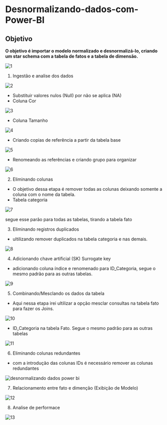 # Desnormalizando-dados-com-Power-BI

## Objetivo

**O objetivo é importar o modelo normalizado e desnormalizá-lo, criando um star schema com a tabela de fatos e a tabela de dimensão.**

![1](https://github.com/JulioMancini/Desnormalizando-dados-com-Power-BI/assets/145502330/d06760d8-ee02-454a-9556-0cfa04426ab3)

1. Ingestão e analise dos dados

![2](https://github.com/JulioMancini/Desnormalizando-dados-com-Power-BI/assets/145502330/672a24ba-03d3-4fb3-b71e-4a83fbc361e6)

* Substituir valores nulos (Null) por não se aplica (NA)
* Coluna Cor

![3](https://github.com/JulioMancini/Desnormalizando-dados-com-Power-BI/assets/145502330/9bcd02b6-4ab1-407a-bbb4-ac2109dd820d)

* Coluna Tamanho

![4](https://github.com/JulioMancini/Desnormalizando-dados-com-Power-BI/assets/145502330/f1d00eda-3095-4661-9dba-ab5d1f410a86)

* Criando copias de referência a partir da tabela base

![5](https://github.com/JulioMancini/Desnormalizando-dados-com-Power-BI/assets/145502330/353d2d80-258b-4cb2-a7cc-eb49c5dda39b)

* Renomeando as referências e criando grupo para organizar

![6](https://github.com/JulioMancini/Desnormalizando-dados-com-Power-BI/assets/145502330/b97215c5-30b3-4e12-9024-86aca4bbd716)

2. Eliminando colunas

* O objetivo dessa etapa é remover todas as colunas deixando somente a coluna com o nome da tabela.
* Tabela categoria
  
![7](https://github.com/JulioMancini/Desnormalizando-dados-com-Power-BI/assets/145502330/5a278cf1-dd20-40e8-a89d-3d0690b2349d)

segue esse parão para todas as tabelas, tirando a tabela fato

3. Eliminando registros duplicados

* ultilizando remover duplicados na tabela categoria e nas demais.

![8](https://github.com/JulioMancini/Desnormalizando-dados-com-Power-BI/assets/145502330/8220be4d-c043-4872-a485-946a74f4b8c3)

4. Adicionando chave artificial (SK) Surrogate key

* adicionando coluna índice e renomenado para ID_Categoria, segue o mesmo padrão para as outras tabelas.

![9](https://github.com/JulioMancini/Desnormalizando-dados-com-Power-BI/assets/145502330/a562cf05-18f7-4a0b-85ba-957a354d6c75)

5. Combinando/Mesclando os dados da tabela

* Aqui nessa etapa irei ultilizar a opção mesclar consultas na tabela fato para fazer os Joins.

![10](https://github.com/JulioMancini/Desnormalizando-dados-com-Power-BI/assets/145502330/1cd77b7b-ea97-4602-aa01-eabfa5420053)

* ID_Categoria na tabela Fato. Segue o mesmo padrão para as outras tabelas

![11](https://github.com/JulioMancini/Desnormalizando-dados-com-Power-BI/assets/145502330/a8ac6606-2e83-40bf-bf5f-b9785e029a08) 

6. Eliminando colunas redundantes

* com a introdução das colunas IDs é necessário remover as colunas redundantes
  
![desnormalizando dados power bi](https://github.com/JulioMancini/Desnormalizando-dados-com-Power-BI/assets/145502330/dc1d55a2-507a-41c2-9168-1f6f9808bebe)

7. Relacionamento entre fato e dimenção (Exibição de Modelo)

![12](https://github.com/JulioMancini/Desnormalizando-dados-com-Power-BI/assets/145502330/099e3a2a-dd90-4a64-b937-bf1c95b939d1)

8. Analise de performace 

![13](https://github.com/JulioMancini/Desnormalizando-dados-com-Power-BI/assets/145502330/dbd1c7e2-9297-466d-af65-c1c2372e924b)




